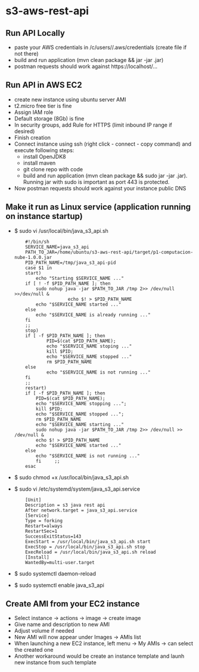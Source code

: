 # s3-aws-rest-api

## Run API Locally
 - paste your AWS credentials in /c/users/<user>/.aws/credentials (create file if not there)
 - build and run application (mvn clean package && jar -jar <name>.jar)
 - postman requests should work against https://localhost/...

## Run API in AWS EC2
 - create new instance using ubuntu server AMI
 - t2.micro free tier is fine
 - Assign IAM role
 - Default storage (8Gb) is fine
 - In security groups, add Rule for HTTPS (limit inbound IP range if desired)
 - Finish creation
 - Connect instance using ssh (right click - connect - copy command) and execute following steps:
   - install OpenJDK8
   - install maven
   - git clone repo with code
   - build and run application (mvn clean package && sudo jar -jar <name>.jar). Running jar with sudo is important as port 443 is protected.
 - Now postman requests should work against your instance public DNS

## Make it run as Linux service (application running on instance startup)
 - $ sudo vi /usr/local/bin/java_s3_api.sh

    ```
        #!/bin/sh 
        SERVICE_NAME=java_s3_api
        PATH_TO_JAR=/home/ubuntu/s3-aws-rest-api/target/p1-computacion-nube-1.0.0.jar 
        PID_PATH_NAME=/tmp/java_s3_api-pid 
        case $1 in 
        start)
            echo "Starting $SERVICE_NAME ..."
        if [ ! -f $PID_PATH_NAME ]; then 
            sudo nohup java -jar $PATH_TO_JAR /tmp 2>> /dev/null >>/dev/null &      
                        echo $! > $PID_PATH_NAME  
            echo "$SERVICE_NAME started ..."         
        else 
            echo "$SERVICE_NAME is already running ..."
        fi
        ;;
        stop)
        if [ -f $PID_PATH_NAME ]; then
                PID=$(cat $PID_PATH_NAME);
                echo "$SERVICE_NAME stoping ..." 
                kill $PID;         
                echo "$SERVICE_NAME stopped ..." 
                rm $PID_PATH_NAME       
        else          
                echo "$SERVICE_NAME is not running ..."   
        fi    
        ;;    
        restart)  
        if [ -f $PID_PATH_NAME ]; then 
            PID=$(cat $PID_PATH_NAME);    
            echo "$SERVICE_NAME stopping ..."; 
            kill $PID;           
            echo "$SERVICE_NAME stopped ...";  
            rm $PID_PATH_NAME     
            echo "$SERVICE_NAME starting ..."  
            sudo nohup java -jar $PATH_TO_JAR /tmp 2>> /dev/null >> /dev/null &            
            echo $! > $PID_PATH_NAME  
            echo "$SERVICE_NAME started ..."    
        else           
            echo "$SERVICE_NAME is not running ..."    
            fi     ;;
        esac
    ```
 - $ sudo chmod +x /usr/local/bin/java_s3_api.sh
 - $ sudo vi /etc/systemd/system/java_s3_api.service
    
    ```
        [Unit]
        Description = s3 java rest api
        After network.target = java_s3_api.service
        [Service]
        Type = forking
        Restart=always
        RestartSec=1
        SuccessExitStatus=143 
        ExecStart = /usr/local/bin/java_s3_api.sh start
        ExecStop = /usr/local/bin/java_s3_api.sh stop
        ExecReload = /usr/local/bin/java_s3_api.sh reload
        [Install]
        WantedBy=multi-user.target
    ```
 - $ sudo systemctl daemon-reload
 - $ sudo systemctl enable java_s3_api


## Create AMI from your EC2 instance
 - Select instance -> actions -> image -> create image
 - Give name and description to new AMI
 - Adjust volume if needed
 - New AMI will now appear under Images -> AMIs list
 - When launching a new EC2 instance, left menu -> My AMIs -> can select the created one
 - Another workaround would be create an instance template and launh new instance from such template